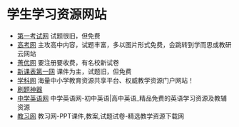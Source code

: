 # 学生学习资源网站

- [第一考试网](https://www.shijuan1.com/) 试题很旧，但免费
- [高考网](http://www.gaokao.com/) 主攻高中内容，试题丰富，多以图片形式免费，会跳转到学而思或教研云网站
- [菁优网](http://www.jyeoo.com/) 要注册要收费，有名校新试卷
- [新课表第一网](https://www.xkb1.com/) 课件为主，试题旧，但免费
- [学科网](https://www.zxxk.com/) 海量中小学教育资源共享平台、权威教学资源门户网站！
- [刷题神器](https://m.shuatishenqi.com/phone/home)
- [中学英语网](https://www.trjlseng.com/) 中学英语网-初中英语|高中英语_精品免费的英语学习资源及教辅资源
- [教习网](https://www.51jiaoxi.com/) 教习网-PPT课件,教案,试题试卷-精选教学资源下载网
